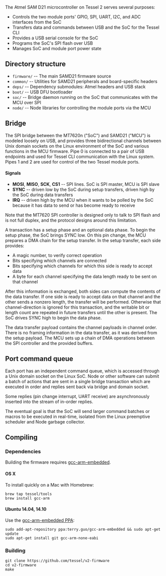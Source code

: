 
The Atmel SAM D21 microcontroller on Tessel 2 serves several purposes:

 * Controls the two module ports' GPIO, SPI, UART, I2C, and ADC interfaces from the SoC
 * Transfers data and commands between USB and the SoC for the Tessel CLI
 * Provides a USB serial console for the SoC
 * Programs the SoC's SPI flash over USB
 * Manages SoC and module port power state

## Directory structure

* `firmware/` -- The main SAMD21 firmware source
* `common/` -- Utilities for SAMD21 peripherals and board-specific headers
* `deps/` -- Dependency submodules: Atmel headers and USB stack
* `boot/` -- USB DFU bootloader
* `soc/` -- Bridge daemon running on the SoC that communicates with the MCU over SPI
* `node/` -- Node libraries for controlling the module ports via the MCU

## Bridge

The SPI bridge between the MT7620n ("SoC") and SAMD21 ("MCU") is modeled loosely on USB, and provides three
 bidirectional channels between Unix domain sockets on the Linux environment of the SoC and various functions
in the MCU firmware. Pipe 0 is connected to a pair of USB endpoints and used for Tessel CLI communication with the
Linux system. Pipes 1 and 2 are used for control of the two Tessel module ports.

#### Signals

* **MOSI**, **MISO**, **SCK**, **CS1** -- SPI lines. SoC is SPI master, MCU is SPI slave
* **SYNC** -- driven low by the SoC during setup transfers, driven high by the SoC during data transfers
* **IRQ** -- driven high by the MCU when it wants to be polled by the SoC because it has data to send or has
 become ready to receive

Note that the MT7620 SPI controller is designed only to talk to SPI flash and is not full duplex, and the protocol
designs around this limitation.

A transaction has a setup phase and an optional data phase. To begin the setup phase, the SoC brings SYNC low.
On this pin change, the MCU prepares a DMA chain for the setup transfer. In the setup transfer, each side provides:

  * A magic number, to verify correct operation
  * Bits specifying which channels are connected
  * Bits specifying which channels for which this side is ready to accept data
  * A byte for each channel specifying the data length ready to be sent on that channel

After this information is exchanged, both sides can compute the contents of the data transfer. If one side is
ready to accept data on that channel and the other sends a nonzero length, the transfer will be performed.
Otherwise that channel-direction is ignored for this transaction, and the writable bit or length count are repeated
in future transfers until the other is present. The SoC drives SYNC high to begin the data phase.

The data transfer payload contains the channel payloads in channel order. There is no framing information in the data
transfer, as it was derived from the setup payload. The MCU sets up a chain of DMA operations between the SPI
controller and the provided buffers.

## Port command queue

Each port has an independent command queue, which is accessed through a Unix domain socket on the Linux SoC. Node or
other software can submit a batch of actions that are sent in a single bridge transaction which are executed in order
and replies sent back via bridge and domain socket.

Some replies (pin change interrupt, UART receive) are asynchronously inserted into the stream of in-order replies.

The eventual goal is that the SoC will send larger command batches or macros to be executed in real-time,
isolated from the Linux preemptive scheduler and Node garbage collector.

## Compiling

### Dependencies

Building the firmware requires [gcc-arm-embedded](https://launchpad.net/gcc-arm-embedded).

#### OS X

To install quickly on a Mac with Homebrew:

```
brew tap tessel/tools
brew install gcc-arm
```

#### Ubuntu 14.04, 14.10

Use the [gcc-arm-embedded PPA](https://launchpad.net/~terry.guo/+archive/ubuntu/gcc-arm-embedded):

```
sudo add-apt-repository ppa:terry.guo/gcc-arm-embedded && sudo apt-get update
sudo apt-get install git gcc-arm-none-eabi
```

### Building

```
git clone https://github.com/tessel/v2-firmware
cd v2-firmware
make
```
